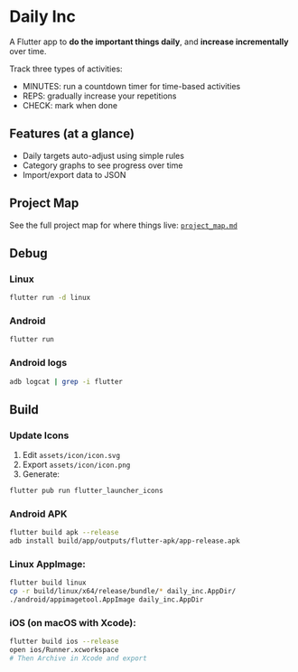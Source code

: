 # Daily Inc

A Flutter app to **do the important things daily**, and **increase incrementally** over time.

Track three types of activities:
- MINUTES: run a countdown timer for time-based activities
- REPS: gradually increase your repetitions
- CHECK: mark when done

## Features (at a glance)
- Daily targets auto-adjust using simple rules
- Category graphs to see progress over time
- Import/export data to JSON

## Project Map
See the full project map for where things live: [`project_map.md`](project_map.md)

## Debug

### Linux
```bash
flutter run -d linux
```

### Android
```bash
flutter run
```

### Android logs
```bash
adb logcat | grep -i flutter
```

## Build

### Update Icons
1) Edit `assets/icon/icon.svg`
2) Export `assets/icon/icon.png`
3) Generate:
```bash
flutter pub run flutter_launcher_icons
```

### Android APK
```bash
flutter build apk --release
adb install build/app/outputs/flutter-apk/app-release.apk
```

### Linux AppImage:
```bash
flutter build linux
cp -r build/linux/x64/release/bundle/* daily_inc.AppDir/
./android/appimagetool.AppImage daily_inc.AppDir
```

### iOS (on macOS with Xcode):
```bash
flutter build ios --release
open ios/Runner.xcworkspace
# Then Archive in Xcode and export
```
